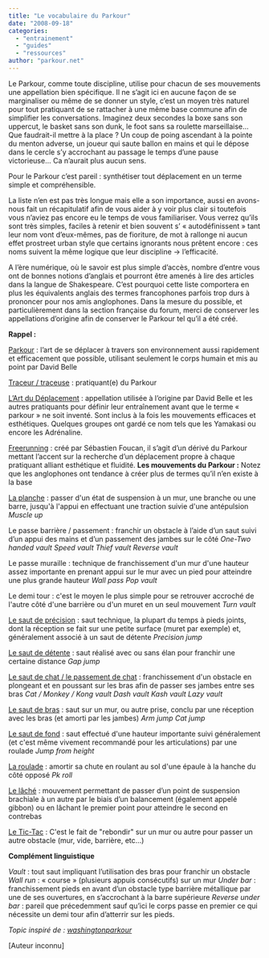```yaml
---
title: "Le vocabulaire du Parkour"
date: "2008-09-18"
categories: 
  - "entrainement"
  - "guides"
  - "ressources"
author: "parkour.net"
---
```


Le Parkour, comme toute discipline, utilise pour chacun de ses mouvements une appellation bien spécifique. Il ne s’agit ici en aucune façon de se marginaliser ou même de se donner un style, c’est un moyen très naturel pour tout pratiquant de se rattacher à une même base commune afin de simplifier les conversations. Imaginez deux secondes la boxe sans son uppercut, le basket sans son dunk, le foot sans sa roulette marseillaise… Que faudrait-il mettre à la place ? Un coup de poing ascendant à la pointe du menton adverse, un joueur qui saute ballon en mains et qui le dépose dans le cercle s’y accrochant au passage le temps d’une pause victorieuse... Ca n’aurait plus aucun sens.

Pour le Parkour c’est pareil : synthétiser tout déplacement en un terme simple et compréhensible.

La liste n’en est pas très longue mais elle a son importance, aussi en avons-nous fait un récapitulatif afin de vous aider à y voir plus clair si toutefois vous n’aviez pas encore eu le temps de vous familiariser. Vous verrez qu’ils sont très simples, faciles à retenir et bien souvent s’ « autodéfinissent » tant leur nom vont d’eux-mêmes, pas de fioriture, de mot à rallonge ni aucun effet prostreet urban style que certains ignorants nous prêtent encore : ces noms suivent la même logique que leur discipline -> l’efficacité.

A l’ère numérique, où le savoir est plus simple d’accès, nombre d’entre vous ont de bonnes notions d’anglais et pourront être amenés à lire des articles dans la langue de Shakespeare. C’est pourquoi cette liste comportera en plus les équivalents anglais des termes francophones parfois trop durs à prononcer pour nos amis anglophones. Dans la mesure du possible, et particulièrement dans la section française du forum, merci de conserver les appellations d’origine afin de conserver le Parkour tel qu’il a été créé.

**Rappel :**

[Parkour](/le-parkour-definition) : l’art de se déplacer à travers son environnement aussi rapidement et efficacement que possible, utilisant seulement le corps humain et mis au point par David Belle

[Traceur / traceuse](/freerunning-et-parkour) : pratiquant(e) du Parkour

[L’Art du Déplacement](/freerunning-et-parkour) : appellation utilisée à l’origine par David Belle et les autres pratiquants pour définir leur entraînement avant que le terme « parkour » ne soit inventé. Sont inclus à la fois les mouvements efficaces et esthétiques. Quelques groupes ont gardé ce nom tels que les Yamakasi ou encore les Adrénaline.

[Freerunning](/freerunning-et-parkour) : créé par Sébastien Foucan, il s’agit d’un dérivé du Parkour mettant l’accent sur la recherche d’un déplacement propre à chaque pratiquant alliant esthétique et fluidité. **Les mouvements du Parkour :** Notez que les anglophones ont tendance à créer plus de termes qu’il n’en existe à la base

[La planche](/la-planche) : passer d'un état de suspension à un mur, une branche ou une barre, jusqu'à l'appui en effectuant une traction suivie d'une antépulsion _Muscle up_

Le passe barrière / passement : franchir un obstacle à l’aide d’un saut suivi d’un appui des mains et d’un passement des jambes sur le côté _One-Two handed vault_ _Speed vault_ _Thief vault_ _Reverse vault_

Le passe muraille : technique de franchissement d'un mur d'une hauteur assez importante en prenant appui sur le mur avec un pied pour atteindre une plus grande hauteur _Wall pass_ _Pop vault_

Le demi tour : c'est le moyen le plus simple pour se retrouver accroché de l'autre côté d'une barrière ou d'un muret en un seul mouvement _Turn vault_

[Le saut de précision](/saut-de-precision) : saut technique, la plupart du temps à pieds joints, dont la réception se fait sur une petite surface (muret par exemple) et, généralement associé à un saut de détente _Precision jump_

[Le saut de détente](/saut-de-detente) : saut réalisé avec ou sans élan pour franchir une certaine distance _Gap jump_

[Le saut de chat / le passement de chat](/saut-de-chat) : franchissement d'un obstacle en plongeant et en poussant sur les bras afin de passer ses jambes entre ses bras _Cat / Monkey / Kong vault_ _Dash vault_ _Kash vault_ _Lazy vault_

[Le saut de bras](/saut-de-bras) : saut sur un mur, ou autre prise, conclu par une réception avec les bras (et amorti par les jambes) _Arm jump_ _Cat jump_

[Le saut de fond](/Saut-de-fond) : saut effectué d'une hauteur importante suivi généralement (et c'est même vivement recommandé pour les articulations) par une roulade _Jump from height_

[La roulade](/la-roulade) : amortir sa chute en roulant au sol d'une épaule à la hanche du côté opposé _Pk roll_

[Le lâché](/le-lache) : mouvement permettant de passer d’un point de suspension brachiale à un autre par le biais d’un balancement (également appelé gibbon) ou en lâchant le premier point pour atteindre le second en contrebas

[Le Tic-Tac](/le-tic-tac) : C'est le fait de "rebondir" sur un mur ou autre pour passer un autre obstacle (mur, vide, barrière, etc...)

**Complément linguistique**

_Vault_ : tout saut impliquant l’utilisation des bras pour franchir un obstacle _Wall run_ : « course » (plusieurs appuis consécutifs) sur un mur _Under bar_ : franchissement pieds en avant d’un obstacle type barrière métallique par une de ses ouvertures, en s’accrochant à la barre supérieure _Reverse under bar_ : pareil que précedemment sauf qu’ici le corps passe en premier ce qui nécessite un demi tour afin d’atterrir sur les pieds.

_Topic inspiré de :_ [_washingtonparkour_](http://washingtonparkour.com/forums/viewtopic.php?t=29)

\[Auteur inconnu\]
